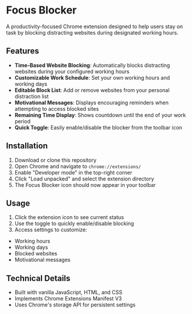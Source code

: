 # Focus Blocker

A productivity-focused Chrome extension designed to help users stay on task by blocking distracting websites during designated working hours.

## Features

- **Time-Based Website Blocking**: Automatically blocks distracting websites during your configured working hours
- **Customizable Work Schedule**: Set your own working hours and working days
- **Editable Block List**: Add or remove websites from your personal distraction list
- **Motivational Messages**: Displays encouraging reminders when attempting to access blocked sites
- **Remaining Time Display**: Shows countdown until the end of your work period
- **Quick Toggle**: Easily enable/disable the blocker from the toolbar icon

## Installation

1. Download or clone this repository
2. Open Chrome and navigate to `chrome://extensions/`
3. Enable "Developer mode" in the top-right corner
4. Click "Load unpacked" and select the extension directory
5. The Focus Blocker icon should now appear in your toolbar

## Usage

1. Click the extension icon to see current status
2. Use the toggle to quickly enable/disable blocking
3. Access settings to customize:
  - Working hours
  - Working days
  - Blocked websites
  - Motivational messages

## Technical Details

- Built with vanilla JavaScript, HTML, and CSS
- Implements Chrome Extensions Manifest V3
- Uses Chrome's storage API for persistent settings

